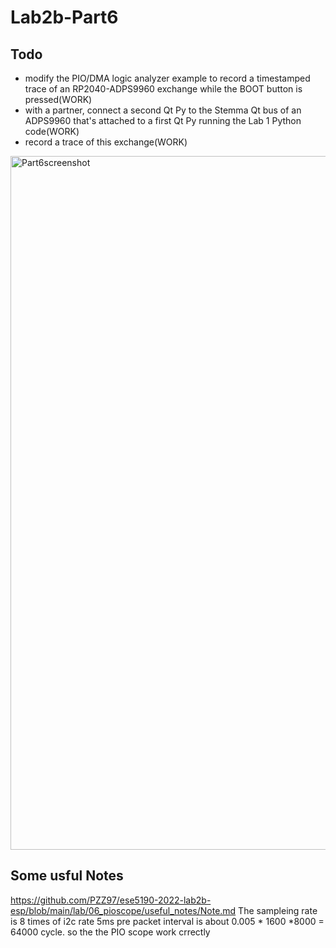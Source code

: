 # Lab2b-Part6
## Todo
- modify the PIO/DMA logic analyzer example to record a timestamped trace of an RP2040-ADPS9960 exchange while the BOOT button is pressed(WORK)
- with a partner, connect a second Qt Py to the Stemma Qt bus of an ADPS9960 that's attached to a first Qt Py running the Lab 1 Python code(WORK)
- record a trace of this exchange(WORK)
<img width="1110" alt="Part6screenshot" src="https://user-images.githubusercontent.com/114199800/202325604-0ba4a8df-e78f-4289-808f-e5ee0e98c8d4.png">

## Some usful Notes

https://github.com/PZZ97/ese5190-2022-lab2b-esp/blob/main/lab/06_pioscope/useful_notes/Note.md
The sampleing rate is 8 times of i2c rate
5ms pre packet interval is about 0.005 * 1600 *8000 = 64000 cycle. so the the PIO scope work crrectly
